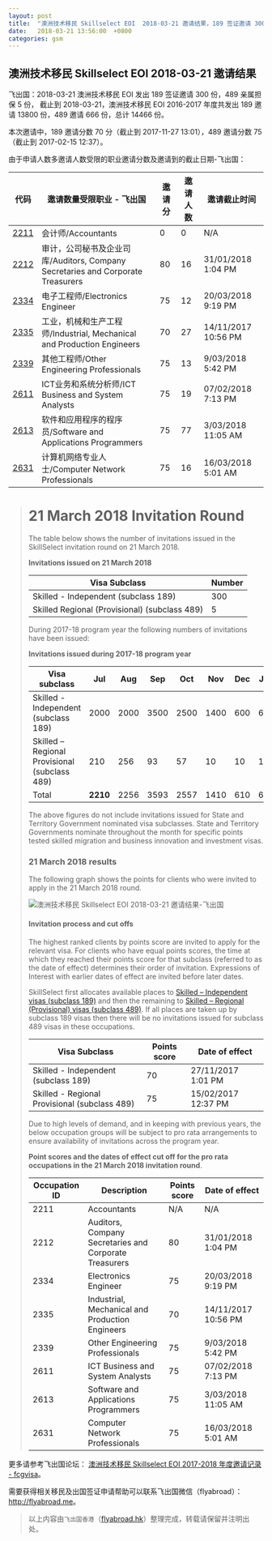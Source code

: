 ```yaml
---
layout: post
title:  "澳洲技术移民 Skillselect EOI  2018-03-21 邀请结果，189 签证邀请 300 份，489 亲属担保 5 份"
date:   2018-03-21 13:56:00  +0800
categories: gsm
---
```


## 澳洲技术移民 Skillselect EOI  2018-03-21 邀请结果

飞出国：2018-03-21 澳洲技术移民 EOI 发出 189 签证邀请 300 份，489 亲属担保 5 份，
截止到 2018-03-21，澳洲技术移民 EOI 2016-2017 年度共发出 189 邀请 13800 份，489 邀请 666 份，总计 14466 份。

本次邀请中，189 邀请分数 70 分（截止到 2017-11-27 13:01），489 邀请分数 75（截止到 2017-02-15 12:37）。

由于申请人数多邀请人数受限的职业邀请分数及邀请到的截止日期-飞出国：

代码 | 邀请数量受限职业 - 飞出国 | 邀请分 | 邀请人数 | 邀请截止时间
---- | ----------------------- | ----- | ------- | -----------
[2211] | 会计师/Accountants | 0 | 0 | N/A
[2212] | 审计，公司秘书及企业司库/Auditors, Company Secretaries and Corporate Treasurers | 80 | 16 | 31/01/2018 1:04 PM
[2334] | 电子工程师/Electronics Engineer | 75 | 12 | 20/03/2018 9:19 PM
[2335] | 工业，机械和生产工程师/Industrial, Mechanical and Production Engineers | 70 | 27 | 14/11/2017 10:56 PM
[2339] | 其他工程师/Other Engineering Professionals | 75 | 13 | 9/03/2018 5:42 PM
[2611] | ICT业务和系统分析师/ICT Business and System Analysts | 75 | 19 | 07/02/2018 7:13 PM
[2613] | 软件和应用程序的程序员/Software and Applications Programmers | 75 | 77 | 3/03/2018 11:05 AM
[2631] | 计算机网络专业人士/Computer Network Professionals | 75 | 16 | 16/03/2018 5:01 AM

> # 21 March 2018 Invitation Round
>
> The table below shows the number of invitations issued in the SkillSelect invitation round on&nbsp;21 March 2018.
> 
> **Invitations issued on 21 March&nbsp;2018**
> 
> | **Visa Subclass** | **Number** |
> | --- | --- |
> | Skilled - Independent (subclass 189) | 300 |
> | Skilled Regional (Provisional) (subclass 489) | 5 |
> 
> During 2017-18 program year the following numbers of invitations have been issued:
> 
> **Invitations issued during 2017-18 program year**
> 
> | **Visa subclass** | **Jul** | **Aug** | **Sep** | **Oct** | **Nov** | **Dec** | **Jan** | **Feb** | **Mar** | **Apr** | **May** | **June** | **Total** |
> | --- | --- | --- | --- | --- | --- | --- | --- | --- | --- | --- | --- | --- | --- |
> | Skilled - Independent (subclass 189) | 2000 | 2000 | 3500 | 2500 | 1400 | 600 | 600 | 600 | 600 | ​ | ​ | ​ | 13800 |
> | Skilled – Regional Provisional (subclass 489) | 210 | 256 | 93 | 57 | 10 | 10 | 10 | 10 | 10 | ​ | ​ | ​ | 666 |
> | Total | **2210** | 2256 | 3593 | 2557 | 1410 | 610 | 610 | 610 | 610 | ​ | ​ | ​ | **14466** |
> 
> The above figures do not include invitations issued for State and Territory Government nominated visa subclasses. State and Territory Governments nominate throughout the month for specific points tested skilled migration and business innovation and investment visas.
> 
> ### 21 March 2018 results
> 
> The following graph shows the points for clients who were invited to apply in the&nbsp;21 March 2018 round.
> 
> ![澳洲技术移民 Skillselect EOI  2018-03-21 邀请结果-飞出国](https://www.homeaffairs.gov.au/WorkinginAustralia/PublishingImages/21032018-skillselect-results.jpg)
> 
> #### Invitation process and cut offs
> 
> The highest ranked clients by points score are invited to apply for the relevant visa. For clients who have equal points scores, the time at which they reached their points score for that subclass (referred to as the date of effect) determines their order of invitation. Expressions of Interest with earlier dates of effect are invited before later dates.
> 
> SkillSelect first allocates available places to 
 [Skilled – Independent visas (subclass 189)](http://js.flyabroad.com.hk/au/189) and then the remaining to 
 [Skilled – Regional (Provisional) visas (subclass 489)](http://js.flyabroad.com.hk/au/489). If all places are taken up by subclass 189 visas then there will be no invitations issued for subclass 489 visas in these occupations.
> 
> | **Visa Subclass** | **Points score** | **Date of effect** |
> | --- | --- | --- |
> | Skilled - Independent (subclass 189) | 70 | 27/11/2017&nbsp; 1:01 PM |
> | Skilled - Regional Provisional (subclass 489) | 75 | 15/02/2017&nbsp; 12:37 PM |
> 
> Due to high levels of demand, and in keeping with previous years, the below occupation groups will be subject to pro rata arrangements to ensure availability of invitations across the program year.
> 
> **Point scores and the dates of effect cut off for the pro rata occupations in the&nbsp;21 March&nbsp;2018 invitation round**.
> 
> | **Occupation ID** | **Description** | **Points score** | **Date of effect** |
> | --- | --- | --- | --- |
> | 2211 | Accountants | N/A | N/A |
> | 2212 | Auditors, Company Secretaries and Corporate Treasurers | 80 | 31/01/2018&nbsp; 1:04 PM |
> | 2334 | Electronics Engineer | 75 | 20/03/2018&nbsp; 9:19 PM |
> | 2335 | Industrial, Mechanical and Production Engineers | 70 | 14/11/2017&nbsp; 10:56 PM |
> | 2339 | Other Engineering Professionals | 75 | 9/03/2018&nbsp; 5:42 PM |
> | 2611 | ICT Business and System Analysts | 75 | 07/02/2018 7:13 PM |
> | 2613 | Software and Applications Programmers | 75 | 3/03/2018&nbsp; 11:05 AM |
> | 2631 | Computer Network Professionals | 75 | 16/03/2018&nbsp; 5:01 AM |
> 

更多请参考飞出国论坛： [澳洲技术移民 Skillselect EOI 2017-2018 年度邀请记录 - fcgvisa](http://bbs.fcgvisa.com/t/skillselect-eoi-2017-2018/24327)。

需要获得相关移民及出国签证申请帮助可以联系飞出国微信（flyabroad）： <a href="http://flyabroad.me/contact" target="_blank">http://flyabroad.me</a>。

> 以上内容由`飞出国香港`（<a href="http://flyabroad.hk/" target="_blank">flyabroad.hk</a>）整理完成，转载请保留并注明出处。

[2211]: http://bbs.fcgvisa.com/t/flyabroad/7058
[2212]: http://bbs.fcgvisa.com/t/flyabroad/7059
[2334]: http://bbs.fcgvisa.com/t/flyabroad/7089
[2335]: http://bbs.fcgvisa.com/t/flyabroad/7090
[2339]: http://bbs.fcgvisa.com/t/flyabroad/7092
[2611]: http://bbs.fcgvisa.com/t/flyabroad/7133
[2613]: http://bbs.fcgvisa.com/t/flyabroad/7134
[2631]: http://bbs.fcgvisa.com/t/flyabroad/7136

